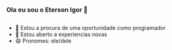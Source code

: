 ### Ola eu sou o Eterson Igor 👋

##
- 🔭 Estou a procura de uma oportunidade como programador
- 🤔 Estou aberto a experiencias novas
- 😄 Pronomes: ele/dele
